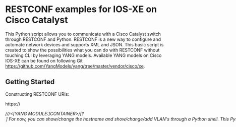# RESTCONF examples for IOS-XE on Cisco Catalyst

This Python script allows you to communicate with a Cisco Catalyst switch through RESTCONF and Python.
RESTCONF is a new way to configure and automate network devices and supports XML and JSON.
This basic script is created to show the possibilities what you can do with RESTCONF without touching CLI by leveraging YANG models.
Available YANG models on Cisco IOS-XE can be found on following Git https://github.com/YangModels/yang/tree/master/vendor/cisco/xe.

## Getting Started

Constructing RESTCONF URIs:

https://<ADDRESS>/<ROOT>/<DATA STORE>/<[YANG MODULE:]CONTAINER>/<LEAF>[?<OPTION>]

For now, you can show/change the hostname and show/change/add VLAN's through a Python shell.

    This Python script leverages RESTCONF to:
        - Display the hostname of the network device
        - Update the hostname of a network device
        - Retrieve a list of interfaces configured with an IP address on a device
        - Updates the IP address on an interface
        - Retrieve a list of configured VLANs
        - Configure a new VLAN

    This script has been tested with Python 3.5, however may work with other versions.
    This script targets the RESTCONF that leverages a Catalyst 9300 as
    a target.


### Prerequisites

Requirements:

Python
* requests

IOS-XE
* enable RESTCONF
* enable HTTPS

```
switch(config)restconf
switch(config)ip http server
switch(config)ip http authentication local
switch(config)ip http secure-server
```
